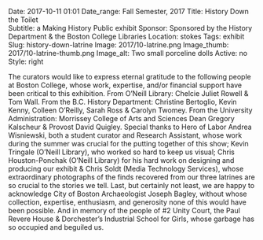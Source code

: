 Date: 2017-10-11 01:01 
Date_range: Fall Semester, 2017
Title: History Down the Toilet    
Subtitle: a Making History Public exhibit
Sponsor: Sponsored by the History Department & the Boston College Libraries
Location: stokes
Tags: exhibit
Slug: history-down-latrine
Image: 2017/10-latrine.png
Image_thumb: 2017/10-latrine-thumb.png
Image_alt: Two small porceline dolls
Active: no
Style: right

The curators would like to express eternal gratitude to the following people at Boston College, whose work, expertise, and/or financial support have been critical to this exhibition.  From O’Neill Library: Chelcie Juliet Rowell & Tom Wall.  From the B.C. History Department: Christine Bertoglio,  Kevin Kenny, Colleen O’Reilly, Sarah Ross & Carolyn Twomey. From the University Administration: Morrissey College of Arts and Sciences Dean Gregory Kalscheur & Provost David Quigley. Special thanks to Hero of Labor Andrea Wisniewski, both a student curator and Research Assistant, whose work during the summer was crucial for the putting together of this show; Kevin Tringale (O’Neill Library), who worked so hard to keep us visual; Chris Houston-Ponchak (O’Neill Library) for his hard work on designing and producing our exhibit & Chris Soldt (Media Technology Services), whose extraordinary photographs of the finds recovered from our three latrines are so crucial to the stories we tell.  Last, but certainly not least, we are happy to acknowledge City of Boston Archaeologist  Joseph Bagley, without whose collection, expertise, enthusiasm, and generosity none of this would have been possible.  And in memory of the people of #2 Unity Court, the Paul Revere House & Dorchester’s Industrial School for Girls, whose garbage has so occupied and beguiled us.